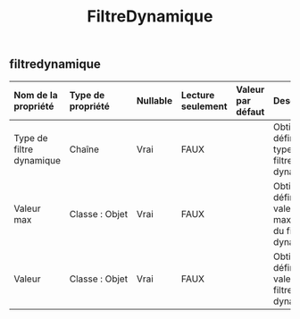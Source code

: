 ﻿---
title: FiltreDynamique
second_title: Aspose.Cells Cloud Documen
type: docs
url: /fr/specification/model/dynamicfilter/
description: "Aspose.Cells Spécification du modèle cloud : DynamicFilter. Gérez sans effort Excel et d'autres feuilles de calcul avec des fonctionnalités telles que l'ouverture, la génération, l'édition, le fractionnement, la fusion, la comparaison et la conversion."
weight: 50
---
## **filtredynamique**

 

| Nom de la propriété| Type de propriété| Nullable| Lecture seulement| Valeur par défaut| Description|
|:- |:- |:- |:- |:- |:- |
| Type de filtre dynamique| Chaîne| Vrai| FAUX|| Obtient et définit le type de filtre dynamique.|
| Valeur max| Classe : Objet| Vrai| FAUX||Obtient et définit la valeur maximale du filtre dynamique.|
| Valeur| Classe : Objet| Vrai| FAUX|| Obtient et définit la valeur du filtre dynamique.|

